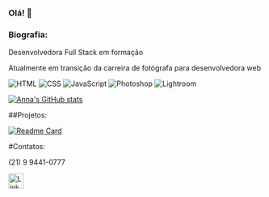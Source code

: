 ### Olá! 👋

### Biografia:

Desenvolvedora Full Stack em formação

Atualmente em transição da carreira de fotógrafa para desenvolvedora web

![HTML](https://img.shields.io/badge/HTML5-E34F26?style=for-the-badge&logo=html5&logoColor=white)
![CSS](https://img.shields.io/badge/CSS3-1572B6?style=for-the-badge&logo=css3&logoColor=white)
![JavaScript](https://img.shields.io/badge/JavaScript-323330?style=for-the-badge&logo=javascript&logoColor=F7DF1E)
![Photoshop](https://img.shields.io/badge/Adobe%20Photoshop-31A8FF?style=for-the-badge&logo=Adobe%20Photoshop&logoColor=black)
![Lightroom](https://img.shields.io/badge/Adobe%20Lightroom-31A8FF?style=for-the-badge&logo=Adobe%20Lightroom&logoColor=white)

[![Anna's GitHub stats](https://github-readme-stats.vercel.app/api?username=AnnaCombat&theme=onedark)](https://github.com/anuraghazra/github-readme-stats)

##Projetos:

[![Readme Card](https://github-readme-stats.vercel.app/api/pin/?username=AnnaCombat&repo=annacombat.github.io)](https://github.com/anuraghazra/github-readme-stats)

#Contatos: 

(21) 9 9441-0777

[<img src='https://img.shields.io/badge/LinkedIn-0077B5?style=for-the-badge&logo=linkedin&logoColor=white' alt='Linkedin' height='30'>](https://www.linkedin.com/in/anna-combat-9238b2240/)
